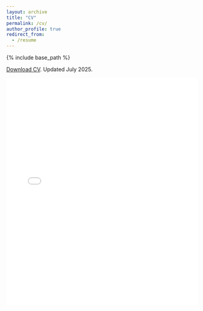 ```yaml
---
layout: archive
title: "CV"
permalink: /cv/
author_profile: true
redirect_from:
  - /resume
---
```


{% include base_path %}

[Download CV](https://www.dropbox.com/scl/fi/d1a8rge7k626ptc0pwjkd/CV_Bae_Duke_081724_onlineversion.pdf?rlkey=dys0u0ln1kqltb398ijqiq7wd&dl=0). Updated July 2025.

<iframe
	src="/files/CV_Bae_Brown__063025_-2.pdf"
	width="100%"
	height="600px"
	style="border:none"
	title="Embedded PDF Viewer"
></iframe>

